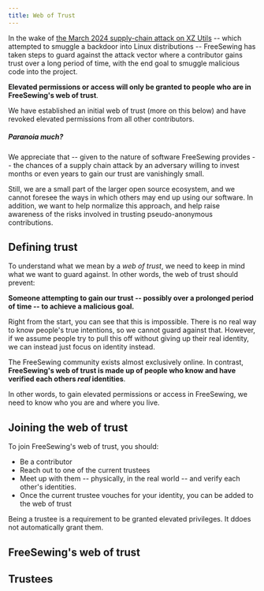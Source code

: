 ```yaml
---
title: Web of Trust
---
```


In the wake of [the March 2024 supply-chain attack on XZ
Utils](https://www.wired.com/story/xz-backdoor-everything-you-need-to-know/) --
which attempted to smuggle a backdoor into Linux distributions -- FreeSewing has
taken steps to guard against the attack vector where a contributor gains trust
over a long period of time, with the end goal to smuggle malicious code into the project.

__Elevated permissions or access will only be granted to people who are in FreeSewing's web of trust__.

We have established an initial web of trust (more on this below) and have
revoked elevated permissions from all other contributors.

<Note>

##### Paranoia much?

We appreciate that -- given to the nature of software FreeSewing provides -- the chances of a supply chain attack by an adversary willing to invest months or even years to gain our trust are vanishingly small.

Still, we are a small part of the larger open source ecosystem, and we cannot foresee the ways in which others may end up using our software.
In addition, we want to help normalize this approach, and help raise awareness of the risks involved in trusting pseudo-anonymous contributions.

</Note>

## Defining trust

To understand what we mean by a _web of trust_, we need to keep in mind what we want to guard against.
In other words, the web of trust should prevent:

**Someone attempting to gain our trust -- possibly over a prolonged period of time -- to achieve a malicious goal.**

Right from the start, you can see that this is impossible. There is no real way to know people's true intentions, so we cannot guard against that.
However, if we assume people try to pull this off without giving up their real identity, we can instead just focus on identity instead.

The FreeSewing community exists almost exclusively online.
In contrast, **FreeSewing's web of trust is made up of people who know and have verified each others _real_ identities**.

In other words, to gain elevated permissions or access in FreeSewing, we need to know who you are and where you live.

## Joining the web of trust

To join FreeSewing's web of trust, you should:

- Be a contributor
- Reach out to one of the current trustees
- Meet up with them -- physically, in the real world -- and verify each other's identities.
- Once the current trustee vouches for your identity, you can be added to the web of trust

<Note>
Being a trustee is a requirement to be granted elevated privileges. It ddoes not automatically grant them.
</Note>

## FreeSewing's web of trust

<WebOfTrustMap />

## Trustees

<WebOfTrustTable />

